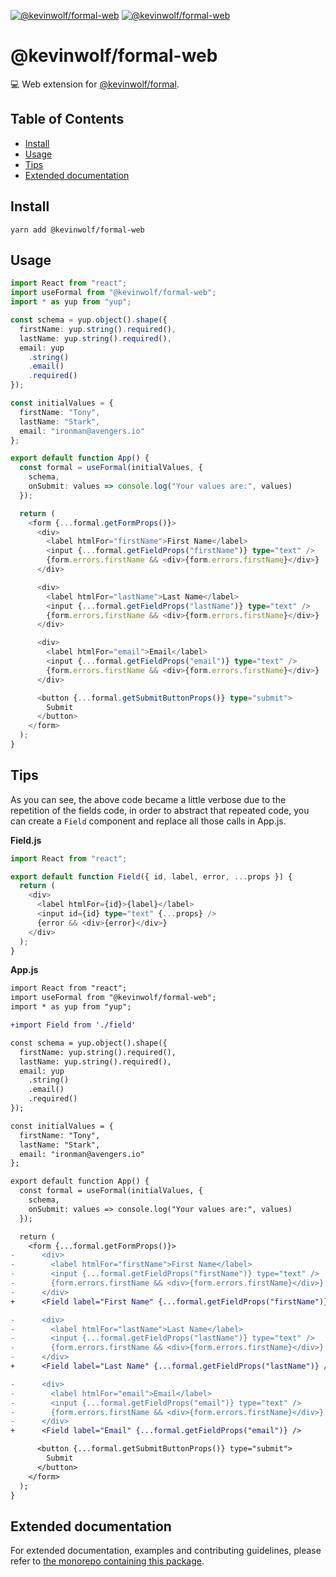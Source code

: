 <a href="https://npmjs.com/package/@kevinwolf/formal-web"><img src="https://img.shields.io/npm/v/@kevinwolf/formal-web.svg?label=npm&style=flat-square" alt="@kevinwolf/formal-web"></a>
<a href="https://npmjs.com/package/@kevinwolf/formal-web"><img src="https://img.shields.io/npm/dm/@kevinwolf/formal-web.svg?label=downloads&style=flat-square" alt="@kevinwolf/formal-web"></a>

# @kevinwolf/formal-web

💻 Web extension for [@kevinwolf/formal](https://npmjs.com/package/@kevinwolf/formal).

## Table of Contents

<!-- START doctoc generated TOC please keep comment here to allow auto update -->
<!-- DON'T EDIT THIS SECTION, INSTEAD RE-RUN doctoc TO UPDATE -->

- [Install](#install)
- [Usage](#usage)
- [Tips](#tips)
- [Extended documentation](#extended-documentation)

<!-- END doctoc generated TOC please keep comment here to allow auto update -->

## Install

```shell
yarn add @kevinwolf/formal-web
```

## Usage

```typescript
import React from "react";
import useFormal from "@kevinwolf/formal-web";
import * as yup from "yup";

const schema = yup.object().shape({
  firstName: yup.string().required(),
  lastName: yup.string().required(),
  email: yup
    .string()
    .email()
    .required()
});

const initialValues = {
  firstName: "Tony",
  lastName: "Stark",
  email: "ironman@avengers.io"
};

export default function App() {
  const formal = useFormal(initialValues, {
    schema,
    onSubmit: values => console.log("Your values are:", values)
  });

  return (
    <form {...formal.getFormProps()}>
      <div>
        <label htmlFor="firstName">First Name</label>
        <input {...formal.getFieldProps("firstName")} type="text" />
        {form.errors.firstName && <div>{form.errors.firstName}</div>}
      </div>

      <div>
        <label htmlFor="lastName">Last Name</label>
        <input {...formal.getFieldProps("lastName")} type="text" />
        {form.errors.firstName && <div>{form.errors.firstName}</div>}
      </div>

      <div>
        <label htmlFor="email">Email</label>
        <input {...formal.getFieldProps("email")} type="text" />
        {form.errors.firstName && <div>{form.errors.firstName}</div>}
      </div>

      <button {...formal.getSubmitButtonProps()} type="submit">
        Submit
      </button>
    </form>
  );
}
```

## Tips

As you can see, the above code became a little verbose due to the repetition of the fields code, in order to abstract that repeated code, you can create a `Field` component and replace all those calls in App.js.

**Field.js**

```typescript
import React from "react";

export default function Field({ id, label, error, ...props }) {
  return (
    <div>
      <label htmlFor={id}>{label}</label>
      <input id={id} type="text" {...props} />
      {error && <div>{error}</div>}
    </div>
  );
}
```

**App.js**

```diff
import React from "react";
import useFormal from "@kevinwolf/formal-web";
import * as yup from "yup";

+import Field from './field'

const schema = yup.object().shape({
  firstName: yup.string().required(),
  lastName: yup.string().required(),
  email: yup
    .string()
    .email()
    .required()
});

const initialValues = {
  firstName: "Tony",
  lastName: "Stark",
  email: "ironman@avengers.io"
};

export default function App() {
  const formal = useFormal(initialValues, {
    schema,
    onSubmit: values => console.log("Your values are:", values)
  });

  return (
    <form {...formal.getFormProps()}>
-      <div>
-        <label htmlFor="firstName">First Name</label>
-        <input {...formal.getFieldProps("firstName")} type="text" />
-        {form.errors.firstName && <div>{form.errors.firstName}</div>}
-      </div>
+      <Field label="First Name" {...formal.getFieldProps("firstName")} />

-      <div>
-        <label htmlFor="lastName">Last Name</label>
-        <input {...formal.getFieldProps("lastName")} type="text" />
-        {form.errors.firstName && <div>{form.errors.firstName}</div>}
-      </div>
+      <Field label="Last Name" {...formal.getFieldProps("lastName")} />

-      <div>
-        <label htmlFor="email">Email</label>
-        <input {...formal.getFieldProps("email")} type="text" />
-        {form.errors.firstName && <div>{form.errors.firstName}</div>}
-      </div>
+      <Field label="Email" {...formal.getFieldProps("email")} />

      <button {...formal.getSubmitButtonProps()} type="submit">
        Submit
      </button>
    </form>
  );
}
```

## Extended documentation

For extended documentation, examples and contributing guidelines, please refer to [the monorepo containing this package](https://github.com/kevinwolfcr/formal).

